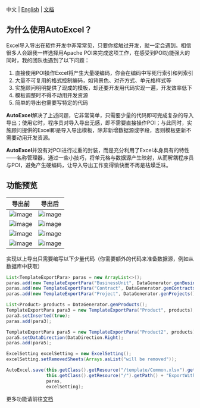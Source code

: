 中文 | [English](https://github.com/feng-haitao/auto-excel/blob/master/README.md) | [文档](http://www.fenghaitao.net/autoexcel-user-manual)

## 为什么使用AutoExcel？

Excel导入导出在软件开发中非常常见，只要你接触过开发，就一定会遇到。相信很多人会跟我一样选择用Apache POI来完成这项工作，在感受到POI功能强大的同时，我的团队也遇到了以下问题：

1. 直接使用POI操作Excel将产生大量硬编码，你会在编码中写死行索引和列索引
2. 大量不可复用的格式控制编码，如背景色、对齐方式、单元格样式等
3. 实施顾问明明提供了现成的模板，却还要开发用代码实现一遍，开发效率低下
4. 模板调整时不得不动用开发资源
5. 简单的导出也需要写特定的代码

**AutoExcel**解决了上述问题，它非常简单，只需要少量的代码即可完成复杂的导入导出；使用它时，程序员对导入导出无感，即不需要直接操作POI；与此同时，实施顾问提供的Excel即是导入导出模板，除非新增数据源或字段，否则模板更新不需要动用开发资源。

**AutoExcel**并没有对POI进行过重的封装，而是充分利用了Excel本身具有的特性——名称管理器，通过一些小技巧，将单元格与数据源产生映射，从而解耦程序员与POI，避免产生硬编码，让导入导出工作变得愉快而不再是枯燥乏味。

## 功能预览

| 导出前                                                       | 导出后                                                       |
| ------------------------------------------------------------ | ------------------------------------------------------------ |
| ![image](http://www.fenghaitao.net/wp-content/uploads/2020/08/basic_object.png) | ![image](http://www.fenghaitao.net/wp-content/uploads/2020/08/basic_object_result.png) |
| ![image](http://www.fenghaitao.net/wp-content/uploads/2020/08/single_table.png) | ![image](http://www.fenghaitao.net/wp-content/uploads/2020/08/single_table_result.png) |
| ![image](http://www.fenghaitao.net/wp-content/uploads/2020/08/multi_table.png) | ![image](http://www.fenghaitao.net/wp-content/uploads/2020/08/multi_table_result.png) |
| ![image](http://www.fenghaitao.net/wp-content/uploads/2020/08/fill_data_to_the_right.png) | ![image](http://www.fenghaitao.net/wp-content/uploads/2020/08/fill_data_to_the_right_result.png) |

实现以上导出只需要编写以下少量代码（你需要额外的代码来准备数据源，例如从数据库中获取）

```java
List<TemplateExportPara> paras = new ArrayList<>();
paras.add(new TemplateExportPara("BusinessUnit", DataGenerator.genBusinessUnit()));
paras.add(new TemplateExportPara("Contract", DataGenerator.genContracts()));
paras.add(new TemplateExportPara("Project", DataGenerator.genProjects()));

List<Product> products = DataGenerator.genProducts();
TemplateExportPara para3 = new TemplateExportPara("Product", products);
para3.setInserted(true);
paras.add(para3);

TemplateExportPara para5 = new TemplateExportPara("Product2", products);
para5.setDataDirection(DataDirection.Right);
paras.add(para5);

ExcelSetting excelSetting = new ExcelSetting();
excelSetting.setRemovedSheets(Arrays.asList("will be removed"));

AutoExcel.save(this.getClass().getResource("/template/Common.xlsx").getPath(),
               this.getClass().getResource("/").getPath() + "ExportWithTemplate.xlsx",
               paras,
               excelSetting);
```

更多功能请前往[文档](http://www.fenghaitao.net/autoexcel-user-manual)
